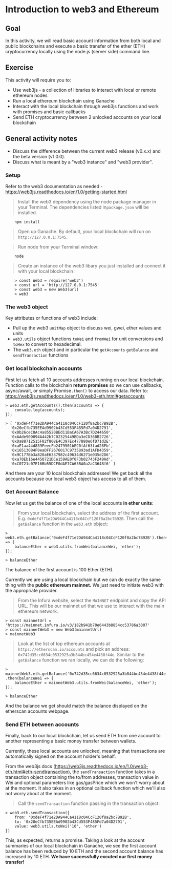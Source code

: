 # Introduction to web3 and Ethereum
## Goal
In this activity, we will read basic account information from both local and public blockchains and execute a basic transfer of the ether (ETH) cryptocurrency locally using the node.js (server side) command line. 

## Exercise
This activity will require you to:
* Use web3js - a collection of libraries to interact with local or remote ethereum nodes
* Run a local ethereum blockchain using Ganache
* Interact with the local blockchain through web3js functions and work with promises and basic callbacks
* Send ETH cryptocurrency between 2 unlocked accounts on your local blockchain

## General activity notes
* Discuss the difference between the current web3 release (v0.x.x) and the beta version (v1.0.0).
* Discuss what is meant by a "web3 instance" and "web3 provider".  

### Setup
Refer to the web3 documentation as needed - https://web3js.readthedocs.io/en/1.0/getting-started.html

> Install the web3 dependency using the node package manager in your Terminal. The dependencies listed in`package.json` will be installed.
```
    npm install 
```
> Open up Ganache. By default, your local blockchain will run on `http://127.0.0.1:7545`.
   
> Run node from your Terminal window: 
```
    node
```
> Create an instance of the web3 libary you just installed and connect it with your local blockchain :
``` 
    > const Web3 = require('web3')
    > const url = 'http://127.0.0.1:7545'
    > const web3 = new Web3(url)
    > web3
```

### The web3 object
Key attributes or functions of web3 include:
* Pull up the web3 `unitMap` object to discuss wei, gwei, ether values and units
* `web3.utils` object functions `toWei` and `fromWei` for unit conversions and `toHex` to convert to hexadecimal.
* The `web3.eth` object and in particular the `getAccounts` `getBalance` and `sendTransaction`  functions

### Get local blockchain accounts
First let us fetch all 10 accounts addresses running on our local blockchain. Function calls to the blockchain **return promises** so we can use callbacks, async/await, or simply Promise`.then()` to access our data. Refer to: https://web3js.readthedocs.io/en/1.0/web3-eth.html#getaccounts
```
> web3.eth.getAccounts().then(accounts => {
    console.log(accounts);
});

> [ '0xdeF4f71e2DA944Ca4118c04CcF120f8a2bc7B92B',
  '0x20eCfb735EEAd9902b43Cd553F485Fd7a04D2791',
  '0x0b26ceC8Ac4a85520BEd11BaCA67A3Bc7D244650',
  '0xAAde909894A442b7C02325449BDa3eCD36BB2726',
  '0xDa88712515F02f808E4C397Ec477880e6fD71d2E',
  '0xaE1aa44d839FeecFb2479501bEC0fAf63fad28Fb',
  '0x16513084F0eaDFF2676017C9735893ad1AFD4359',
  '0x9C177Bb3a820aE6337982c49634d6271e035d2D6',
  '0xa70Eb16e4450721DCe159AE0f0F3b02743F249Ad',
  '0xC0721c07E16Bb55DCF0dAE7CA63BA0a2aC3648f6' ]
```
And there are your 10 local blockchain addresses! We get back all the accounts because our local web3 object has access to all of them.   

### Get Account Balance
Now let us get the balance of one of the local accounts **in ether units**: 

> From your local blockchain, select the address of the first account. E.g. `0xdeF4f71e2DA944Ca4118c04CcF120f8a2bc7B92B`. Then call the `getBalance` function in the `web3.eth` object:
```
> web3.eth.getBalance('0xdeF4f71e2DA944Ca4118c04CcF120f8a2bc7B92B').then(balanceWei => {
    balanceEther = web3.utils.fromWei(balanceWei, 'ether');
});

> balanceEther
```
The balance of the first account is 100 Ether (ETH). 

Currently we are using a local blockchain but we can do exactly the same thing with the **public ethereum mainnet.** We just need to initiate web3 with the appropriate provider. 

> From the Infura website, select the `MAINNET` endpoint and copy the API URL. This will be our mainnet url that we use to interact with the main ethereum network. 
```
> const mainnetUrl = 'https://mainnet.infura.io/v3/182b941b70e6443b8854cc53786a3007'
> const mainnetWeb3 = new Web3(mainnetUrl)
> mainnetWeb3
```
> Look at the list of top ethereum accounts at `https://etherscan.io/accounts` and pick an address: `0x742d35cc6634c0532925a3b844bc454e4438f44e`. Similar to the `getBalance` function we ran locally, we can do the following:
```
> mainnetWeb3.eth.getBalance('0x742d35cc6634c0532925a3b844bc454e4438f44e')
.then(balanceWei => {
    balanceEther = mainnetWeb3.utils.fromWei(balanceWei, 'ether');
});

> balanceEther
```
And the balance we get should match the balance displayed on the etherscan accounts webpage. 

### Send ETH between accounts

Finally, back to our local blockchain, let us send ETH from one account to another representing a basic money transfer between wallets. 

Currently, these local accounts are unlocked, meaning that transactions are automatically signed on the account holder's behalf.

From the web3js docs (https://web3js.readthedocs.io/en/1.0/web3-eth.html#eth-sendtransaction), the `sendTransaction` function takes in a transaction object containing the to/from addresses, transaction value in Wei and optional parameters like gas/gasPrice which we won't worry about at the moment. It also takes in an optional callback function which we'll also not worry about at the moment.

> Call the `sendTransaction` function passing in the transaction object:
```
> web3.eth.sendTransaction({
    from: '0xdeF4f71e2DA944Ca4118c04CcF120f8a2bc7B92B',
    to: '0x20eCfb735EEAd9902b43Cd553F485Fd7a04D2791',
    value: web3.utils.toWei('10', 'ether')
})
```
This, as expected, returns a promise. Taking a look at the account summaries of our local blockchain in Ganache, we see the first account balance has been reduced by 10 ETH and the second account balance has increased by 10 ETH. **We have successfully excuted our first money transfer!**